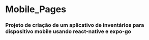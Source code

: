 # Mobile_Pages
### Projeto de criação de um aplicativo de inventários para dispositivo mobile usando react-native e expo-go
